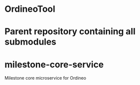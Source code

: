 


# OrdineoTool
Parent repository containing all submodules
=======

# milestone-core-service
Milestone core microservice for Ordineo
